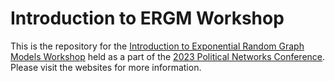 # Introduction to ERGM Workshop

This is the repository for the [Introduction to Exponential Random Graph Models Workshop](https://tedhchen.com/ERGMintro) held as a part of the [2023 Political Networks Conference](https://conference.polinetworks.org/). Please visit the websites for more information.
